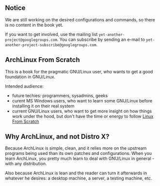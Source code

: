 ## Notice
We are still working on the desired configurations and commands, so there
is no content in the book yet.

If you want to get involved, use the mailing list `yet-another-project@googlegroups.com`.
You can subscribe by sending an e-mail to `yet-another-project-subscribe@googlegroups.com`.

## ArchLinux From Scratch

This is a book for the pragmatic GNU/Linux user, who wants to get a good
foundation in GNU/Linux.

Intended audience:

* future techies: programmers, sysadmins, geeks
* curent MS Windows users, who want to learn some GNU/Linux before installing
  it on their real system
* current GNU/Linux users, who want to get more insight on how things work
  under the hood, but don't have the time or energy to follow
  [Linux From Scratch](http://www.linuxfromscratch.org/)

## Why ArchLinux, and not Distro X?

Because ArchLinux is simple, clean, and it relies more on the upstream programs
being used than its own patches and configurations. When you learn ArchLinux,
you pretty much learn to deal with GNU/Linux in general - with any distribution.

Also because ArchLinux is lean and the reader can turn it afterwards in
whatever he desires: a desktop machine, a server, a testing machine, etc.

